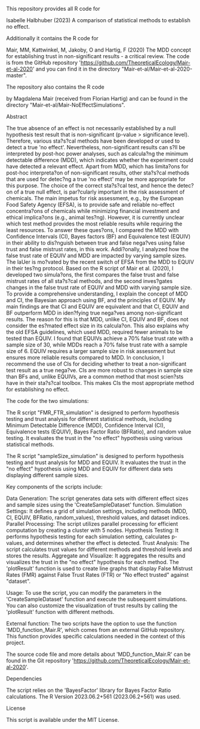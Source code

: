 This repository provides all R code for

Isabelle Halbhuber (2023) A comparison of statistical methods to establish no effect.

Additionally it contains the R code for

Mair, MM, Kattwinkel, M, Jakoby, O and Hartig, F (2020) The MDD concept for establishing trust in non-significant results - a critical review. The code is from the GitHub repository 'https://github.com/TheoreticalEcology/Mair-et-al-2020' and you can find it in the directory "Mair-et-al/Mair-et-al-2020-master".

The repository also contains the R code

by Magdalena Mair (received from Florian Hartig) and can be found in the directory "Mair-et-al/Mair-NoEffectSimulations". 

Abstract


The true absence of an effect is not necessarily established by a null hypothesis test result that is non-significant (p-value > significance level). Therefore, various sta?s?cal methods have been developed or used to detect a true 'no effect'. Nevertheless, non-significant results can s?ll be interpreted by post-hoc power analyses, such as calcula?ng the minimum detectable difference (MDD), which indicates whether the experiment could have detected a relevant effect. Apart from MDD, which has limita?ons for post-hoc interpreta?on of non-significant results, other sta?s?cal methods that are used for detec?ng a true 'no effect' may be more appropriate for this purpose. The choice of the correct sta?s?cal test, and hence the detec?on of a true null effect, is par?cularly important in the risk assessment of chemicals. The main impetus for risk assessment, e.g., by the European Food Safety Agency (EFSA), is to provide safe and reliable no-effect concentra?ons of chemicals while minimizing financial investment and ethical implica?ons (e.g., animal tes?ng). However, it is currently unclear which test method provides the most reliable results while requiring the least resources. To answer these ques?ons, I compared the MDD with Confidence Intervals (CI), Bayes factors (BF) and Equivalence test (EQUIV) in their ability to dis?nguish between true and false nega?ves using false trust and false mistrust rates, in this work. Addi?onally, I analyzed how the false trust rate of EQUIV and MDD are impacted by varying sample sizes. The laUer is mo?vated by the recent switch of EFSA from the MDD to EQUIV in their tes?ng protocol. Based on the R script of Mair et al. (2020), I developed two simula?ons, the first compares the false trust and false mistrust rates of all sta?s?cal methods, and the second inves?gates changes in the false trust rate of EQUIV and MDD with varying sample size. To provide a comprehensive understanding, I explain the concept of MDD and CI, the Bayesian approach using BF, and the principles of EQUIV. My main findings are that CI and EQUIV are equivalent and that CI, EQUIV and BF outperform MDD in iden?fying true nega?ves among non-significant results. The reason for this is that MDD, unlike CI, EQUIV and BF, does not consider the es?mated effect size in its calcula?on. This also explains why the old EFSA guidelines, which used MDD, required fewer animals to be tested than EQUIV. I found that EQUIVs achieve a 70% false trust rate with a sample size of 30, while MDDs reach a 70% false trust rate with a sample size of 6. EQUIV requires a larger sample size in risk assessment but ensures more reliable results compared to MDD. In conclusion, I recommend the use of CIs for deciding whether to treat a non-significant test result as a true nega?ve. CIs are more robust to changes in sample size than BFs and, unlike EQUIVs, are a common method that most scien?sts have in their sta?s?cal toolbox. This makes CIs the most appropriate method for establishing no effect.



The code for the two simulations:

The R script "FMR_FTR_simulation" is designed to perform hypothesis testing and trust analysis for different statistical methods, including Minimum Detectable Difference (MDD), Confidence Interval (CI), Equivalence tests (EQUIV), Bayes Factor Ratio (BFRatio), and random value testing. It evaluates the trust in the "no effect" hypothesis using various statistical methods.

The R script "sampleSize_simulation" is designed to perform hypothesis testing and trust analysis for MDD and EQUIV. It evaluates the trust in the "no effect" hypothesis using MDD and EQUIV for different data sets displaying different sample sizes. 


Key components of the scripts include:

Data Generation: The script generates data sets with different effect sizes and sample sizes using the 'CreateSampleDataset' function.
Simulation Settings: It defines a grid of simulation settings, including methods (MDD, CI, EQUIV, BFRatio, random_values), threshold values, and dataset indices.
Parallel Processing: The script utilizes parallel processing for efficient computation by creating a cluster with 5 nodes.
Hypothesis Testing: It performs hypothesis testing for each simulation setting, calculates p-values, and determines whether the effect is detected.
Trust Analysis: The script calculates trust values for different methods and threshold levels and stores the results.
Aggregate and Visualize: It aggregates the results and visualizes the trust in the "no effect" hypothesis for each method. The 'plotResult' function is used to create line graphs that display False Mistrust Rates (FMR) against False Trust Rates (FTR) or "No effect trusted" against "dataset".

Usage: To use the script, you can modify the parameters in the 'CreateSampleDataset' function and execute the subsequent simulations. You can also customize the visualization of trust results by calling the 'plotResult' function with different methods.

External function: The two scripts have the option to use the function 'MDD_function_Mair.R', which comes from an external GitHub repository. This function provides specific calculations needed in the context of this project.

The source code file and more details about 'MDD_function_Mair.R' can be found in the Git repository 'https://github.com/TheoreticalEcology/Mair-et-al-2020'.

Dependencies

The script relies on the 'BayesFactor' library for Bayes Factor Ratio calculations.
The R Version 2023.06.2+561 (2023.06.2+561) was used.

License

This script is available under the MIT License.
